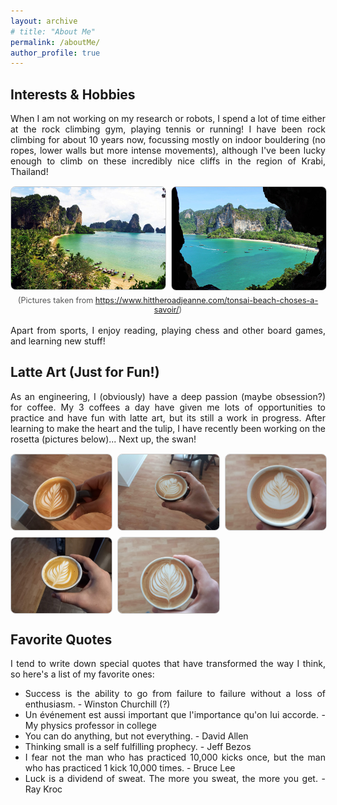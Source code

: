 ```yaml
---
layout: archive
# title: "About Me"
permalink: /aboutMe/
author_profile: true
---
```


<style>
  body {
    text-align: justify;
  }
  .author__bio {
    text-align: left !important;
  }
</style>

<!-- Here is some extra information about me! -->

<!-- <p>
  <a href="{{ site.baseurl }}/files/resume.pdf" download class="btn btn-primary">
    <i class="fa fa-download"></i> Download Resume
  </a>
</p> -->

## Interests & Hobbies
When I am not working on my research or robots, I spend a lot of time either at the rock climbing gym, playing tennis or running!
I have been rock climbing for about 10 years now, focussing mostly on indoor bouldering (no ropes, lower walls but more intense movements), although I've been lucky enough to climb on these incredibly nice cliffs in the region of Krabi, Thailand!

<div style="display: grid; grid-template-columns: repeat(2, 1fr); gap: 10px; margin-top: 15px;">
  <img src="/images/krabiClimbing1.jpg" alt="Climbing in krabi, Thailand" style="width: 100%; object-fit: cover; border: 1px solid #ccc; border-radius: 8px;">
  <img src="/images/krabiClimbing2.jpg" alt="Climbing in krabi, Thailand" style="width: 100%; object-fit: cover; border: 1px solid #ccc; border-radius: 8px;">
</div>
  <!-- <img src="/images/climbingItaly.jpg" alt="Climbing in krabi, Thailand" style="width: 100%; object-fit: cover; border: 1px solid #ccc; border-radius: 8px;">
</div> -->

<div style="text-align: center; font-size: 0.9em; color: #555; margin-top: 8px;">
  (Pictures taken from <a href="https://www.hittheroadjeanne.com/tonsai-beach-choses-a-savoir/" target="_blank">https://www.hittheroadjeanne.com/tonsai-beach-choses-a-savoir/</a>)
</div>

<br>
Apart from sports, I enjoy reading, playing chess and other board games, and learning new stuff!

## Latte Art (Just for Fun!)
As an engineering, I (obviously) have a deep passion (maybe obsession?) for coffee. My 3 coffees a day have given me lots of opportunities to practice and have fun with latte art, but its still a work in progress. After learning to make the heart and the tulip, I have recently been working on the rosetta (pictures below)... Next up, the swan!

<div style="display: grid; grid-template-columns: repeat(3, 1fr); gap: 10px; margin-top: 15px;">
  <!-- Row 1 -->
  <img src="../images/cafe1.jpg" alt="Latte Art 1" style="width: 100%; aspect-ratio: 4/3; object-fit: cover; border: 1px solid #ccc; border-radius: 8px;">
  <img src="../images/cafe2.jpg" alt="Latte Art 2" style="width: 100%; aspect-ratio: 4/3; object-fit: cover; border: 1px solid #ccc; border-radius: 8px;">
  <img src="../images/cafe3.jpg" alt="Latte Art 3" style="width: 100%; aspect-ratio: 4/3; object-fit: cover; border: 1px solid #ccc; border-radius: 8px;">

  <!-- Row 2 -->
  <img src="../images/cafe6.jpg" alt="Latte Art 6" style="width: 100%; aspect-ratio: 4/3; object-fit: cover; border: 1px solid #ccc; border-radius: 8px;">
  <img src="../images/cafe4.jpg" alt="Latte Art 4" style="width: 100%; aspect-ratio: 4/3; object-fit: cover; border: 1px solid #ccc; border-radius: 8px;">
  <div></div> <!-- empty cell for symmetry -->
</div>

## Favorite Quotes
I tend to write down special quotes that have transformed the way I think, so here's a list of my favorite ones:
  - Success is the ability to go from failure to failure without a loss of enthusiasm. - Winston Churchill (?)
  - Un événement est aussi important que l'importance qu'on lui accorde. - My physics professor in college
  - You can do anything, but not everything. - David Allen
  - Thinking small is a self fulfilling prophecy. - Jeff Bezos
  - I fear not the man who has practiced 10,000 kicks once, but the man who has practiced 1 kick 10,000 times. - Bruce Lee
  - Luck is a dividend of sweat. The more you sweat, the more you get. - Ray Kroc